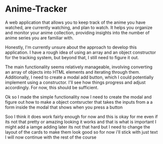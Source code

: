 # Anime-Tracker
A web application that allows you to keep track of the anime you have watched, are currently watching, and plan to watch. It helps you organize and monitor your anime collection, providing insights into the number of anime series you are familiar with.

Honestly, I'm currently unsure about the approach to develop this application. I have a rough idea of using an array and an object constructor for the tracking system, but beyond that, I still need to figure it out.

The main functionality seems relatively manageable, involving converting an array of objects into HTML elements and iterating through them. Additionally, I need to create a modal add button, which I could potentially implement using a constructor. I'll see how things progress and adjust accordingly. For now, this should be sufficient.


Ok so I  made the simple functionality  now I need to create the modal and figure out how to make a object contsructer that takes the inputs from a a form inside the modal that shows when you press a button 



Soo I think it does work fairly enough for now and this is okay for me even if its not that pretty or amazing looking it works and that is what is important 
I might add a iamge adding later its not that hard but I need to change the layout of the cards to make them look good so for now i'll stick with just text 
I will now continue with the rest of the course